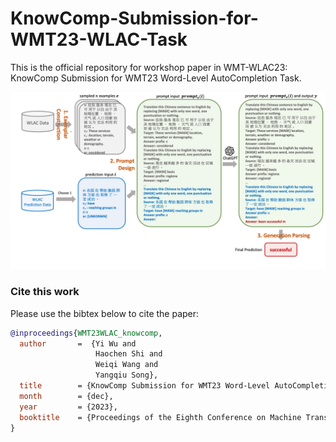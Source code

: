 # KnowComp-Submission-for-WMT23-WLAC-Task

This is the official repository for workshop paper in WMT-WLAC23: KnowComp Submission for WMT23 Word-Level AutoCompletion Task. 

![Overview](./overview.png)

### **Cite this work**
Please use the bibtex below to cite the paper:
```bibtex
@inproceedings{WMT23WLAC_knowcomp,
  author       =  {Yi Wu and
                   Haochen Shi and
                   Weiqi Wang and
                   Yangqiu Song},
  title        = {KnowComp Submission for WMT23 Word-Level AutoCompletion Task},
  month        = {dec},
  year         = {2023},
  booktitle    = {Proceedings of the Eighth Conference on Machine Translation (WMT)}
}
```